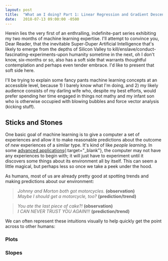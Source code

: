 ```yaml
---
layout: post
title:  "What am I doing? Part 1: Linear Regression and Gradient Descent"
date:   2018-07-13 09:00:00 -0500
---
```

Herein lies the very first of an enthralling, indefinite-part series exhibiting my two months of machine learning expertise. I'll attempt to convince you, Dear Reader, that the inevitable Super-Duper Artificial Intelligence that's likely to emerge from the depths of Silicon Valley to kill/enslave/conduct-fascinating-experiments-upon humanity sometime in the next, oh I don't know, six-months or so, also has a soft side that warrants thoughtful contemplation and perhaps even tender embrace. I'd like to present that soft side here.
	
I'll be trying to explain some fancy pants machine learning concepts at an accessible level, because 1) I barely know what I'm doing, and 2) my likely audience consists of my darling wife who, despite my best efforts, would prefer spending her time engaged in things not mathy and my infant son who is otherwise occupied with blowing bubbles and force vector analysis (kicking stuff).

## Sticks and Stones

One basic goal of machine learning is to give a computer a set of experiences and allow it to make reasonable predictions about the outcome of _new_ experiences of a similar type. It's kind of like _people learning_. In some [advanced applications](https://www.youtube.com/watch?v=gn4nRCC9TwQ){:target="_blank"}, the computer may not have any experiences to begin with; it will just have to experiment until it discovers some things about its environment all by itself. This can seem a little magical, but perhaps less so once we take a peek under the hood. 

As humans, most of us are already pretty good at spotting trends and making predictions about our environment:

>_Johnny and Morton both got motorcycles._ **(observation)**  
>_Maybe I should get a motorcycle, too?_ **(prediction/trend)**  

>_You ate the last piece of cake?!_ **(observation)**  
>_I CAN NEVER TRUST YOU AGAIN!!!_ **(prediction/trend)**

We can often represent these intuitions visually to help quickly get the point across to other humans:

### Plots



### Slopes





